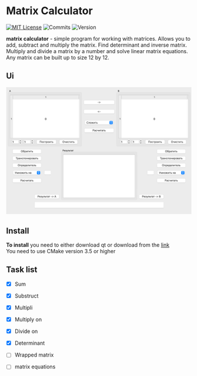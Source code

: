 # Matrix Calculator

[![MIT License](https://img.shields.io/badge/license-MIT-blue.svg?style=flat)](http://choosealicense.com/licenses/mit/)
![Commits](https://img.shields.io/github/last-commit/TyPaporotnyk/matrix-calculator)
![Version](https://img.shields.io/badge/C++-Solutions-blue.svg?style=flat&logo=c%2B%2B)


**matrix calculator** - simple program for working with matrices. Allows you to add, subtract and multiply the matrix. Find determinant and inverse matrix. Multiply and divide a matrix by a number and solve linear matrix equations. Any matrix can be built up to size 12 by 12.

## Ui

<img src="https://github.com/TyPaporotnyk/matrix-calculator/blob/main/Docs/img/1.png" width="auto" max-width="600" height="auto" />

## Install

**To install** you need to either download qt or download from the [link]() </br>
You need to use CMake version 3.5 or higher

## Task list
- [x] Sum
- [x] Substruct
- [x] Multipli
- [x] Multiply on
- [x] Divide on
- [x] Determinant
- [ ] Wrapped matrix
- [ ] matrix equations


